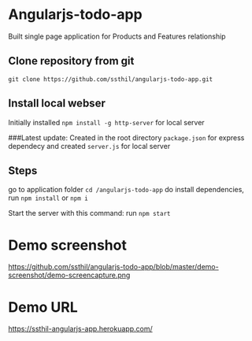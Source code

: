 # Angularjs-todo-app
Built single page application for Products and Features relationship

## Clone repository from git
```git clone https://github.com/ssthil/angularjs-todo-app.git```

## Install local webser
Initially installed ```npm install -g http-server```  for local server

###Latest update: 
Created in the root directory ```package.json``` for express dependecy and created ```server.js``` for local server

## Steps
go to application folder `cd /angularjs-todo-app`
do install dependencies, run ```npm install``` or ```npm i```

Start the server with this command: run ```npm start```  

# Demo screenshot
https://github.com/ssthil/angularjs-todo-app/blob/master/demo-screenshot/demo-screencapture.png

# Demo URL
https://ssthil-angularjs-app.herokuapp.com/

